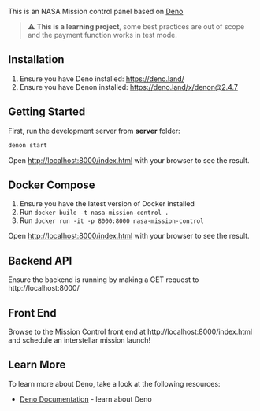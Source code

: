 This is an NASA Mission control panel based on [Deno](https://deno.land)

> :warning: **This is a learning project**, some best practices are out of scope
> and the payment function works in test mode.

## Installation

1. Ensure you have Deno installed: https://deno.land/
2. Ensure you have Denon installed: https://deno.land/x/denon@2.4.7

## Getting Started

First, run the development server from **server** folder:

```bash
denon start
```

Open [http://localhost:8000/index.html](http://localhost:8000/index.html) with your browser to see the
result.

## Docker Compose

1. Ensure you have the latest version of Docker installed
2. Run `docker build -t nasa-mission-control .`
3. Run `docker run -it -p 8000:8000 nasa-mission-control`

Open [http://localhost:8000/index.html](http://localhost:8000/index.html) with your browser to see the
result.

## Backend API

Ensure the backend is running by making a GET request to http://localhost:8000/

## Front End

Browse to the Mission Control front end at http://localhost:8000/index.html and schedule an interstellar mission launch!

## Learn More

To learn more about Deno, take a look at the following resources:

- [Deno Documentation](https://deno.land/manual) - learn about Deno
